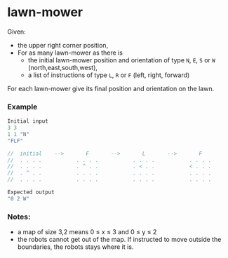 # lawn-mower

Given:
- the upper right corner position,
- For as many lawn-mower as there is 
    - the initial lawn-mower position and orientation of type `N`, `E`, `S` or `W` (north,east,south,west),
    - a list of instructions of type `L`, `R` or `F` (left, right, forward)

For each lawn-mower give its final position and orientation on the lawn.

### Example

```ts
Initial input
3 3
1 1 "N"
"FLF"

//  initial    -->       F       -->       L       -->       F
//  . . . .           . . . .           . . . .           . . . .
//  . . . .           . ^ . .           . < . .           < . . .
//  . ^ . .           . . . .           . . . .           . . . .
//  . . . .           . . . .           . . . .           . . . .

Expected output 
"0 2 W"
```

### Notes:
- a map of size 3,2 means 0 ≤ x ≤ 3 and 0 ≤ y ≤ 2
- the robots cannot get out of the map. If instructed to move outside the boundaries, the robots stays where it is.
